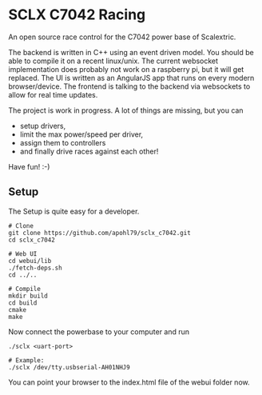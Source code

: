 SCLX C7042 Racing
=================

An open source race control for the C7042 power base of Scalextric.

The backend is written in C++ using an event driven model. You should be able to compile it on a recent linux/unix. The current websocket implementation does probably not work on a raspberry pi, but it will get replaced. The UI is written as an AngularJS app that runs on every modern browser/device. The frontend is talking to the backend via websockets to allow for real time updates.

The project is work in progress. A lot of things are missing, but you can

- setup drivers,
- limit the max power/speed per driver,
- assign them to controllers
- and finally drive races against each other!

Have fun! :-)

Setup
-----

The Setup is quite easy for a developer.

```
# Clone
git clone https://github.com/apohl79/sclx_c7042.git
cd sclx_c7042

# Web UI
cd webui/lib
./fetch-deps.sh
cd ../..

# Compile
mkdir build
cd build
cmake
make

```

Now connect the powerbase to your computer and run

```
./sclx <uart-port>

# Example:
./sclx /dev/tty.usbserial-AH01NHJ9
```

You can point your browser to the index.html file of the webui folder now.
